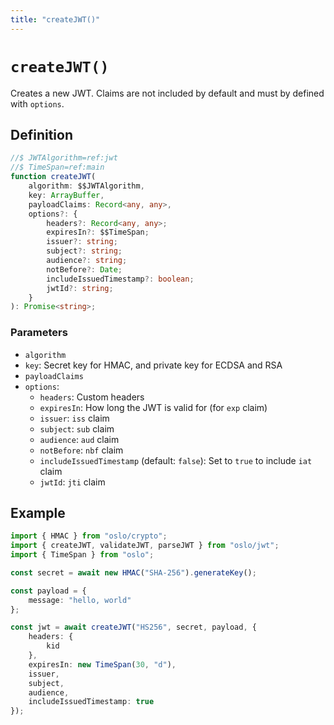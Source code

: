 ```yaml
---
title: "createJWT()"
---
```


# `createJWT()`

Creates a new JWT. Claims are not included by default and must by defined with `options`.

## Definition

```ts
//$ JWTAlgorithm=ref:jwt
//$ TimeSpan=ref:main
function createJWT(
	algorithm: $$JWTAlgorithm,
	key: ArrayBuffer,
	payloadClaims: Record<any, any>,
	options?: {
		headers?: Record<any, any>;
		expiresIn?: $$TimeSpan;
		issuer?: string;
		subject?: string;
		audience?: string;
		notBefore?: Date;
		includeIssuedTimestamp?: boolean;
		jwtId?: string;
	}
): Promise<string>;
```

### Parameters

- `algorithm`
- `key`: Secret key for HMAC, and private key for ECDSA and RSA
- `payloadClaims`
- `options`:
  - `headers`: Custom headers
  - `expiresIn`: How long the JWT is valid for (for `exp` claim)
  - `issuer`: `iss` claim
  - `subject`: `sub` claim
  - `audience`: `aud` claim
  - `notBefore`: `nbf` claim
  - `includeIssuedTimestamp` (default: `false`): Set to `true` to include `iat` claim
  - `jwtId`: `jti` claim

## Example

```ts
import { HMAC } from "oslo/crypto";
import { createJWT, validateJWT, parseJWT } from "oslo/jwt";
import { TimeSpan } from "oslo";

const secret = await new HMAC("SHA-256").generateKey();

const payload = {
	message: "hello, world"
};

const jwt = await createJWT("HS256", secret, payload, {
	headers: {
		kid
	},
	expiresIn: new TimeSpan(30, "d"),
	issuer,
	subject,
	audience,
	includeIssuedTimestamp: true
});
```
